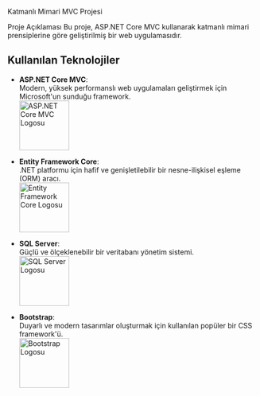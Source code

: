 Katmanlı Mimari MVC Projesi

Proje Açıklaması
Bu proje, ASP.NET Core MVC kullanarak katmanlı mimari prensiplerine göre geliştirilmiş bir web uygulamasıdır.




## Kullanılan Teknolojiler

- **ASP.NET Core MVC**:  
  Modern, yüksek performanslı web uygulamaları geliştirmek için Microsoft'un sunduğu framework.  
  <img src="assets/aspnet-core-logo.png" alt="ASP.NET Core MVC Logosu" width="100" />

- **Entity Framework Core**:  
  .NET platformu için hafif ve genişletilebilir bir nesne-ilişkisel eşleme (ORM) aracı.  
  <img src="assets/entity-framework-core-logo.png" alt="Entity Framework Core Logosu" width="100" />

- **SQL Server**:  
  Güçlü ve ölçeklenebilir bir veritabanı yönetim sistemi.  
  <img src="assets/sql-server-logo.png" alt="SQL Server Logosu" width="100" />

- **Bootstrap**:  
  Duyarlı ve modern tasarımlar oluşturmak için kullanılan popüler bir CSS framework'ü.  
  <img src="assets/bootstrap-logo.png" alt="Bootstrap Logosu" width="100" />










